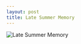 ```yaml
---
layout: post
title: Late Summer Memory
---
```

<style>
  img {
    cursor: -moz-zoom-in; 
    cursor: -webkit-zoom-in; 
    cursor: zoom-in;
  }
  
  #LateSummerMemory:active {
    width: 100%;
    height: 100%;
  }
</style>

<img src="https://img.nikonsrc.com/image/IsDqx0NQjJEK4auyZM_CD0AFkee9s3Y7AWTanMPcicuasNxvhR1SQvXdj13OBEl5UvMF2YvsSiFi_pWM54Un4Q/item.JPG" alt="Late Summer Memory" id="LateSummerMemory" >

